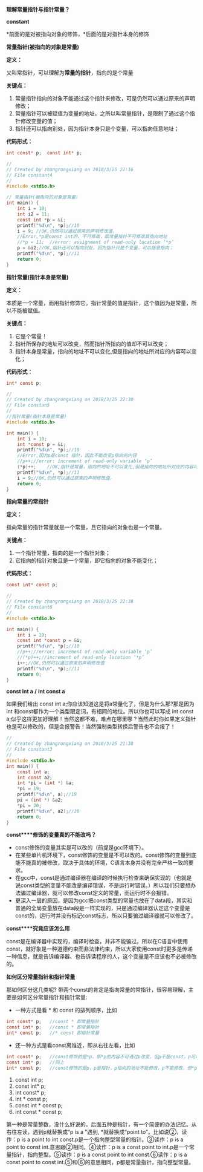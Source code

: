 **理解常量指针与指针常量？**

**constant**

*前面的是对被指向对象的修饰，*后面的是对指针本身的修饰

**常量指针(被指向的对象是常量)**

**定义：**

又叫常指针，可以理解为**常量的指针**，指向的是个常量

**关键点：**

1. 常量指针指向的对象不能通过这个指针来修改，可是仍然可以通过原来的声明修改；
2. 常量指针可以被赋值为变量的地址，之所以叫常量指针，是限制了通过这个指针修改变量的值；
3. 指针还可以指向别处，因为指针本身只是个变量，可以指向任意地址；　

**代码形式：**

```c
int const* p;  const int* p;

//
// Created by zhangrongxiang on 2018/3/25 22:16
// File constant4
//
#include <stdio.h>

// 常量指针(被指向的对象是常量)
int main() {
    int i = 10;
    int i2 = 11;
    const int *p = &i;
    printf("%d\n", *p);//10
    i = 9; //OK,仍然可以通过原来的声明修改值，
    //Error,*p是const int的，不可修改，即常量指针不可修改其指向地址
    //*p = 11;  //error: assignment of read-only location ‘*p’
    p = &i2;//OK,指针还可以指向别处，因为指针只是个变量，可以随意指向；
    printf("%d\n", *p);//11
    return 0;
}
```

**指针常量(指针本身是常量)**

**定义：**

本质是一个常量，而用指针修饰它。指针常量的值是指针，这个值因为是常量，所以不能被赋值。

**关键点：**

1. 它是个常量！
2. 指针所保存的地址可以改变，然而指针所指向的值却不可以改变；
3. 指针本身是常量，指向的地址不可以变化,但是指向的地址所对应的内容可以变化；

**代码形式：**

```c
int* const p;

//
// Created by zhangrongxiang on 2018/3/25 22:30
// File constan5
//
//指针常量(指针本身是常量)
#include <stdio.h>

int main() {
    int i = 10;
    int *const p = &i;
    printf("%d\n", *p);//10
    //Error,因为p是const 指针，因此不能改变p指向的内容
    //p++;//error: increment of read-only variable ‘p’
    (*p)++;    //OK,指针是常量，指向的地址不可以变化,但是指向的地址所对应的内容可以变化
    printf("%d\n", *p);//11
    i = 9;//OK,仍然可以通过原来的声明修改值，
    return 0;
}
```

**指向常量的常指针**

**定义：**

指向常量的指针常量就是一个常量，且它指向的对象也是一个常量。

**关键点：**

1. 一个指针常量，指向的是一个指针对象；
2. 它指向的指针对象且是一个常量，即它指向的对象不能变化；

**代码形式：**

```c
const int* const p;

//
// Created by zhangrongxiang on 2018/3/25 22:38
// File constant6
//
#include <stdio.h>

int main() {
    int i = 10;
    const int *const p = &i;
    printf("%d\n", *p);//10
    //p++;//error: increment of read-only variable ‘p’
    //(*p)++;//increment of read-only location ‘*p’
    i++;//OK,仍然可以通过原来的声明修改值
    printf("%d\n", *p);//11
    return 0;
}
```

**const int a** **/** **int const a**

如果我们给出 const int a;你应该知道这是将a常量化了，但是为什么那?那是因为int 和const都作为一个类型限定词，有相同的地位。所以你也可以写成 int const a;似乎这样更加好理解！当然这都不难，难点在哪里哪？当然此时你如果定义指针也是可以修改的，但是会报警告！当然强制类型转换后警告也不会报了！

```C
//
// Created by zhangrongxiang on 2018/3/25 21:38
// File constant3
//
#include <stdio.h>
int main() {
    const int a;
    int const a2;
    int *pi = (int *) &a;
    *pi = 19;
    printf("%d\n", a);//19
    pi = (int *) &a2;
    *pi = 20;
    printf("%d\n", a2);//20
    return 0;
}
```

**const****修饰的变量真的不能改吗？**

- const修饰的变量其实是可以改的（前提是gcc环境下）。
- 在某些单片机环境下，const修饰的变量是不可以改的。const修饰的变量到底能不能真的被修改，取决于具体的环境，C语言本身并没有完全严格一致的要求。
- 在gcc中，const是通过编译器在编译的时候执行检查来确保实现的（也就是说const类型的变量不能改是编译错误，不是运行时错误。）所以我们只要想办法骗过编译器，就可以修改const定义的常量，而运行时不会报错。
- 更深入一层的原因，是因为gcc把const类型的常量也放在了data段，其实和普通的全局变量放在data段是一样实现的，只是通过编译器认定这个变量是const的，运行时并没有标记const标志，所以只要骗过编译器就可以修改了。

**const****究竟应该怎么用**

const是在编译器中实现的，编译时检查，并非不能骗过。所以在C语言中使用const，就好象是一种道德约束而非法律约束，所以大家使用const时更多是传递一种信息，就是告诉编译器、也告诉读程序的人，这个变量是不应该也不必被修改的。

**如何区分常量指针和指针常量**

那如何区分这几类呢? 带两个const的肯定是指向常量的常指针，很容易理解，主要是如何区分常量指针和指针常量:

- 一种方式是看 * 和 const 的排列顺序，比如

```C
int const* p;	//const * 即常量指针 
const int* p;	//const * 即常量指针 
int* const p;	//* const 即指针常量
```



- 还一种方式是看const离谁近，即从右往左看，比如

```C
int const* p;	//const修饰的是*p，即*p的内容不可通过p改变，但p不是const，p可以修改，*p不可修改；
const int* p;	//同上
int* const p;	//const修饰的是p，p是指针，p指向的地址不能修改，p不能修改，但*p可以修改；
```



1. const int p;
2. const int* p;
3. int const* p;
4. int * const p;
5. const int * const p;
6. int const * const p;

第一种是常量整数，没什么好说的。后面五种是指针，有一个简便的办法记忆。从右往左读，遇到p就替换成“p is a ”遇到, *就替换成“point to”。比如说②，读作：p is a point to int const.p是一个指向整型常量的指针。③读作：p is a point to const int.意思跟②相同。④读作：p is a const point to int.p是一个常量指针，指向整型。⑤读作：p is a const point to int const.⑥读作：p is a const point to const int.⑤和⑥的意思相同，p都是常量指针，指向整型常量。